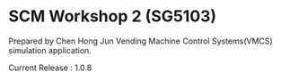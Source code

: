 
# SCM Workshop 2 (SG5103)
Prepared by Chen Hong Jun
Vending Machine Control Systems(VMCS) simulation application.

Current Release : 1.0.8
